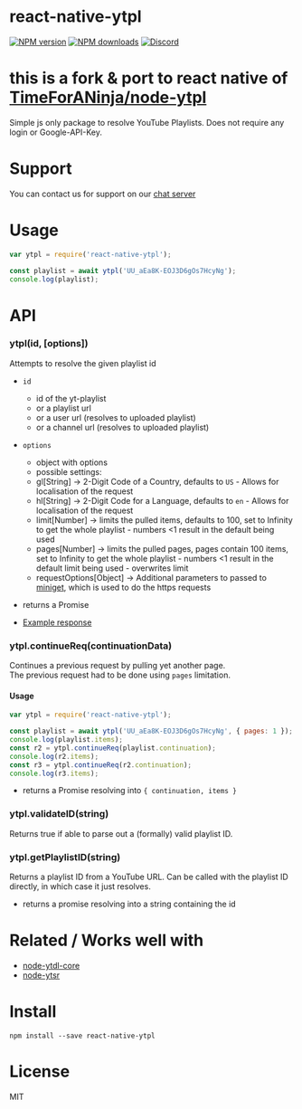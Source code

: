 # react-native-ytpl
[![NPM version](https://img.shields.io/npm/v/ytpl.svg?maxAge=3600)](https://www.npmjs.com/package/react-native-ytpl)
[![NPM downloads](https://img.shields.io/npm/dt/ytpl.svg?maxAge=3600)](https://www.npmjs.com/package/react-native-ytpl)
[![Discord](https://img.shields.io/discord/484464227067887645.svg)](https://discord.gg/V3vSCs7)

# this is a fork & port to react native of [TimeForANinja/node-ytpl](https://github.com/TimeForANinja/node-ytpl)

Simple js only package to resolve YouTube Playlists.
Does not require any login or Google-API-Key.

# Support
You can contact us for support on our [chat server](https://discord.gg/V3vSCs7)

# Usage

```js
var ytpl = require('react-native-ytpl');

const playlist = await ytpl('UU_aEa8K-EOJ3D6gOs7HcyNg');
console.log(playlist);
```


# API
### ytpl(id, [options])

Attempts to resolve the given playlist id

* `id`
    * id of the yt-playlist
    * or a playlist url
    * or a user url (resolves to uploaded playlist)
    * or a channel url (resolves to uploaded playlist)
* `options`
    * object with options
    * possible settings:
    * gl[String] -> 2-Digit Code of a Country, defaults to `US` - Allows for localisation of the request
    * hl[String] -> 2-Digit Code for a Language, defaults to `en` - Allows for localisation of the request
    * limit[Number] -> limits the pulled items, defaults to 100, set to Infinity to get the whole playlist - numbers <1 result in the default being used
    * pages[Number] -> limits the pulled pages, pages contain 100 items, set to Infinity to get the whole playlist - numbers <1 result in the default limit being used - overwrites limit
    * requestOptions[Object] -> Additional parameters to passed to [miniget](https://github.com/ShaharBrandman/react-native-ytpl/blob/master/lib/miniget.js), which is used to do the https requests

* returns a Promise
* [Example response](https://github.com/timeforaninja/node-ytpl/blob/master/example/example_output.txt)

### ytpl.continueReq(continuationData)
Continues a previous request by pulling yet another page.  
The previous request had to be done using `pages` limitation.

#### Usage
```js
var ytpl = require('react-native-ytpl');

const playlist = await ytpl('UU_aEa8K-EOJ3D6gOs7HcyNg', { pages: 1 });
console.log(playlist.items);
const r2 = ytpl.continueReq(playlist.continuation);
console.log(r2.items);
const r3 = ytpl.continueReq(r2.continuation);
console.log(r3.items);
```

* returns a Promise resolving into `{ continuation, items }`

### ytpl.validateID(string)

Returns true if able to parse out a (formally) valid playlist ID.

### ytpl.getPlaylistID(string)

Returns a playlist ID from a YouTube URL. Can be called with the playlist ID directly, in which case it just resolves.

* returns a promise resolving into a string containing the id


# Related / Works well with

* [node-ytdl-core](https://github.com/fent/node-ytdl-core)
* [node-ytsr](https://github.com/TimeForANinja/node-ytsr)


# Install

    npm install --save react-native-ytpl


# License
MIT
